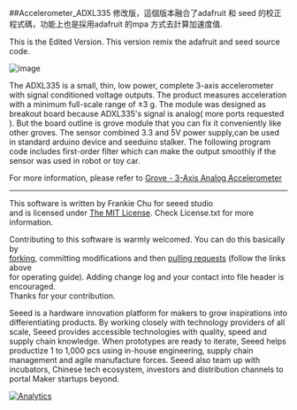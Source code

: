 ##Accelerometer_ADXL335
修改版，這個版本融合了adafruit 和 seed 的校正程式碼，功能上也是採用adafruit 的mpa 方式去計算加速度值.

This is the Edited Version.
This version remix the adafruit and seed source code.

![image](http://www.seeedstudio.com/wiki/images/4/49/Grove_-_3-axis_Analog_Accelerometer_photo.JPG)

The ADXL335 is a small, thin, low power, complete 3-axis accelerometer with signal conditioned voltage outputs. The product measures acceleration with a minimum full-scale range of ±3 g.
The module was designed as breakout board because ADXL335's signal is analog( more ports requested ). But the board outline is grove module that you can fix it conveniently like other groves. The sensor combined 3.3 and 5V power supply,can be used in standard arduino device and seeduino stalker. The following program code includes first-order filter which can make the output smoothly if the sensor was used in robot or toy car.

For more information, please refer to [Grove - 3-Axis Analog Accelerometer](http://www.seeedstudio.com/wiki/Grove_-_3-Axis_Analog_Accelerometer)

----
This software is written by Frankie Chu for seeed studio<br>
and is licensed under [The MIT License](http://opensource.org/licenses/mit-license.php). Check License.txt for more information.<br>

Contributing to this software is warmly welcomed. You can do this basically by<br>
[forking](https://help.github.com/articles/fork-a-repo), committing modifications and then [pulling requests](https://help.github.com/articles/using-pull-requests) (follow the links above<br>
for operating guide). Adding change log and your contact into file header is encouraged.<br>
Thanks for your contribution.

Seeed is a hardware innovation platform for makers to grow inspirations into differentiating products. By working closely with technology providers of all scale, Seeed provides accessible technologies with quality, speed and supply chain knowledge. When prototypes are ready to iterate, Seeed helps productize 1 to 1,000 pcs using in-house engineering, supply chain management and agile manufacture forces. Seeed also team up with incubators, Chinese tech ecosystem, investors and distribution channels to portal Maker startups beyond.




[![Analytics](https://ga-beacon.appspot.com/UA-46589105-3/Accelerometer_ADXL335)](https://github.com/igrigorik/ga-beacon)
